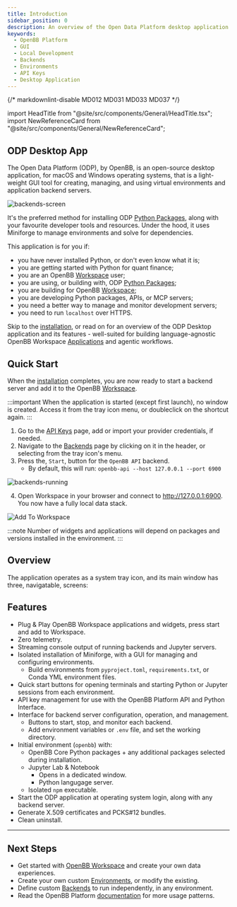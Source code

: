 ```yaml
---
title: Introduction
sidebar_position: 0
description: An overview of the Open Data Platform desktop application for creating and managing local environments and backend servers.
keywords:
  - OpenBB Platform
  - GUI
  - Local Development
  - Backends
  - Environments
  - API Keys
  - Desktop Application
---
```


{/* markdownlint-disable MD012 MD031 MD033 MD037 */}

import HeadTitle from "@site/src/components/General/HeadTitle.tsx";
import NewReferenceCard from "@site/src/components/General/NewReferenceCard";

<HeadTitle title="Introduction | ODP Desktop App Docs" />

## ODP Desktop App

The Open Data Platform (ODP), by OpenBB, is an open-source desktop application, for macOS and Windows operating systems, that is a light-weight GUI tool for creating, managing, and using virtual environments and application backend servers.

![backends-screen](https://github.com/user-attachments/assets/d9a885bb-7776-4926-b043-f9b5d49987d9)

It's the preferred method for installing ODP [Python Packages](/platform/extensions), along with your favourite developer tools and resources. Under the hood, it uses Miniforge to manage environments and solve for dependencies.

This application is for you if:

- you have never installed Python, or don't even know what it is;
- you are getting started with Python for quant finance;
- you are an OpenBB [Workspace](/workspace) user;
- you are using, or building with, ODP [Python Packages](/platform);
- you are building for OpenBB [Workspace](/workspace/analysts/apps);
- you are developing Python packages, APIs, or MCP servers;
- you need a better way to manage and monitor development servers;
- you need to run `localhost` over HTTPS.

Skip to the [installation](/odp/installation), or read on for an overview of the ODP Desktop application and its features - well-suited for building language-agnostic OpenBB Workspace [Applications](/workspace/analysts/apps) and agentic workflows.

## Quick Start

When the [installation](/odp/installation) completes, you are now ready to start a backend server and add it to the OpenBB [Workspace](/workspace/developers/data-integration).

:::important
When the application is started (except first launch), no window is created. Access it from the tray icon menu, or doubleclick on the shortcut again.
:::

1. Go to the [API Keys](/odp/api-keys) page, add or import your provider credentials, if needed.
2. Navigate to the [Backends](/odp/backends) page by clicking on it in the header, or selecting from the tray icon's menu.
3. Press the, `Start`, button for the `OpenBB API` backend.
    - By default, this will run: `openbb-api --host 127.0.0.1 --port 6900`

![backends-running](https://github.com/user-attachments/assets/2ec97b99-a19f-43ed-b735-f5757e51b4c4)

4. Open Workspace in your browser and connect to http://127.0.0.1:6900.  You now have a fully local data stack.

![Add To Workspace](https://openbb-cms.directus.app/assets/563aca68-1ec3-48c7-86d8-9129e0e5fd8c.png)

:::note
Number of widgets and applications will depend on packages and versions installed in the environment.
:::

## Overview
The application operates as a system tray icon, and its main window has three, navigatable, screens:

<ul className="grid grid-cols-1 gap-2 -ml-6">
  <NewReferenceCard
    title="Backends"
    description="Define and control background servers such as `openbb-api` or any custom script."
    url="odp/backends"
  />
  <NewReferenceCard
    title="Environments"
    description="Create and manage isolated Conda Python environments."
    url="odp/environments"
  />
  <NewReferenceCard
    title="API Keys"
    description="Manage API Keys for use with the OpenBB Python packages and API."
    url="odp/api-keys"
  />
</ul>

## Features

- Plug & Play OpenBB Workspace applications and widgets, press start and add to Workspace.
- Zero telemetry.
- Streaming console output of running backends and Jupyter servers.
- Isolated installation of Miniforge, with a GUI for managing and configuring environments.
  - Build environments from `pyproject.toml`, `requirements.txt`, or Conda YML environment files. 
- Quick start buttons for opening terminals and starting Python or Jupyter sessions from each environment.
- API key management for use with the OpenBB Platform API and Python Interface.
- Interface for backend server configuration, operation, and management.
  - Buttons to start, stop, and monitor each backend.
  - Add environment variables or `.env` file, and set the working directory.
- Initial environment (`openbb`) with:
  - OpenBB Core Python packages + any additional packages selected during installation.
  - Jupyter Lab & Notebook
    - Opens in a dedicated window.
    - Python langugage server.
  - Isolated `npm` executable.
- Start the ODP application at operating system login, along with any backend server.
- Generate X.509 certificates and PCKS#12 bundles.
- Clean uninstall.

---
## Next Steps

* Get started with [OpenBB Workspace](/workspace) and create your own data experiences.
* Create your own custom [Environments](/odp/environments), or modify the existing.
* Define custom [Backends](/odp/backends) to run independently, in any environment.
* Read the OpenBB Platform [documentation](/platform/usage/quickstart_workspace) for more usage patterns.
